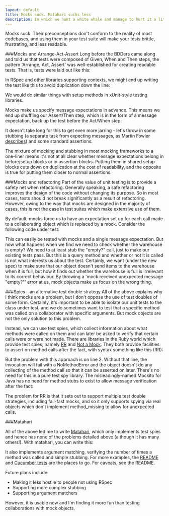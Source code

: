 ```yaml
---
layout: default
title: Mocks suck. Matahari sucks less
description: In which we hunt a white whale and manage to hurt it a little bit
---
```


Mocks suck. Their preconceptions don't conform to the reality of most codebases, and using them in your test suite will make your tests brittle, frustrating, and less readable.

###Mocks and Arrange-Act-Assert
Long before the BDDers came along and told us that tests were composed of Given, When and Then steps, the pattern 'Arrange, Act, Assert' was well-established for creating readable tests. That is, tests were laid out like this:

<script src="https://gist.github.com/1009053.js?file=arrange_act_assert.rb"> </script> 

In RSpec and other libraries supporting contexts, we might end up writing the test like this to avoid duplication down the line:

<script src="https://gist.github.com/1009053.js?file=rspec_arrange_act_assert.rb"> </script>

We would do similar things with setup methods in xUnit-style testing libraries.

Mocks make us specify message expectations in advance. This means we end up shuffling our Assert/Then step, which is in the form of a message expectation, back up the test before the Act/When step:

<script src="https://gist.github.com/1009053.js?file=mocks_arrange_assert_act.rb"> </script>

It doesn't take long for this to get even more jarring - let's throw in some stubbing (a separate task from expecting messages, as Martin Fowler [describes](http://martinfowler.com/articles/mocksArentStubs.html)) and some standard assertions:

<script src="https://gist.github.com/1009053.js?file=mocks_make_your_brain_hurt.rb"> </script>

The mixture of mocking and stubbing in most mocking frameworks to a one-liner means it's not at all clear whether message expectations belong in before/setup blocks or in assertion blocks. Putting them in shared setup blocks cuts down on duplication at the cost of readability, and the opposite is true for putting them closer to normal assertions.

###Mocks and refactoring
Part of the value of unit testing is to provide a safety net when refactoring. Generally speaking, a safe refactoring improves the design of the code without changing its purpose. So in most cases, tests should not break significantly as a result of refactoring. However, owing to the way that mocks are designed in the majority of cases, this is not the case in test suites which make extensive use of them.

By default, mocks force us to have an expectation set up for each call made to a collaborating object which is replaced by a mock. Consider the following code under test:

<script src="https://gist.github.com/1009053.js?file=simple_code_using_collaborator.rb"> </script>

This can easily be tested with mocks and a single message expectation. But now what happens when we find we need to check whether the warehouse is empty? We need to at least stub the "empty?" call, just to make our existing tests pass. But this is a query method and whether or not it is called is not what interests us about the test. Certainly, we want (under the new spec) to make sure that our object doesn't send items to the warehouse when it is full, but how it finds out whether the warehouse is full is irrelevant to its correct behaviour. By throwing a 'mock received unexpected message "empty?"' error at us, mock objects make us focus on the wrong thing.

###Spies - an alternative test double strategy
All of the above explains why I think mocks are a problem, but I don't oppose the use of test doubles of some form. Certainly, it's important to be able to isolate our unit tests to the class under test, and we do sometimes want to test that a specific method was called on a collaborator with specific arguments. But mock objects are not the only solution to this problem.

Instead, we can use test spies, which collect information about what methods were called on them and can later be asked to verify that certain calls were or were not made. There are libraries in the Ruby world which provide test spies, namely [RR](https://github.com/btakita/rr) and [Not a Mock](http://notahat.com/not_a_mock). They both provide facilities to assert on method calls after the fact, with syntax something like this (RR):

<script src="https://gist.github.com/1009053.js?file=rr_test_spies.rb"> </script>

But the problem with this approach is on line 2. Without that line, the invocation will fail with a NoMethodError and the object doesn't do any collecting of the method call so that it can be asserted on later. There's no need for this in a pure test spy library. The misleadingly-named Mockito for Java has no need for method stubs to exist to allow message verification after the fact:

<script src="https://gist.github.com/1009053.js?file=mockito_example.java"> </script>

The problem for RR is that it sets out to support multiple test double strategies, including fail-fast mocks, and so it only supports spying via real objects which don't implement method_missing to allow for unexpected calls.

###Matahari

All of the above led me to write [Matahari](https://github.com/mortice/matahari), which only implements test spies and hence has none of the problems detailed above (although it has many others!). With matahari, you can write this:

<script src="https://gist.github.com/1009053.js?file=matahari_example.rb"> </script>

It also implements argument matching, verifying the number of times a method was called and simple stubbing. For more examples, the [README](https://github.com/mortice/matahari/blob/master/README.rdoc) and [Cucumber tests](http://relishapp.com/mortice/matahari) are the places to go. For caveats, see the README.

Future plans include:

* Making it less hostile to people not using RSpec
* Supporting more complex stubbing
* Supporting argument matchers

However, it is usable now and I'm finding it more fun than testing collaborations with mock objects.
